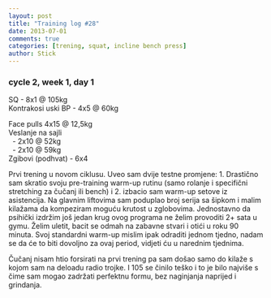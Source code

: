```yaml
---
layout: post
title: "Training log #28"
date: 2013-07-01
comments: true
categories: [trening, squat, incline bench press]
author: Stick
---
```


### cycle 2, week 1, day 1

SQ - 8x1 @ 105kg  
Kontrakosi uski BP - 4x5 @ 60kg  

Face pulls 4x15 @ 12,5kg    
Veslanje na sajli   
&nbsp; - 2x10 @ 52kg  
&nbsp; - 2x10 @ 59kg  
Zgibovi (podhvat) - 6x4  


Prvi trening u novom ciklusu. Uveo sam dvije testne promjene: 1. Drastično sam skratio svoju pre-training warm-up rutinu (samo rolanje i specifični stretching za čučanj ili bench) i 2. izbacio sam warm-up setove iz asistencija. Na glavnim liftovima sam poduplao broj serija sa šipkom i malim kilažama da kompeziram moguću krutost u zglobovima. Jednostavno da psihički izdržim još jedan krug ovog programa ne želim provoditi 2+ sata u gymu. Želim uletit, bacit se odmah na zabavne stvari i otići u roku 90 minuta. Svoj standardni warm-up mislim ipak odraditi jednom tjedno, nadam se da će to biti dovoljno za ovaj period, vidjeti ću u narednim tjednima.

Čučanj nisam htio forsirati na prvi trening pa sam došao samo do kilaže s kojom sam na deloadu radio trojke. I 105 se činilo teško i to je bilo najviše s čime sam mogao zadržati perfektnu formu, bez naginjanja naprijed i grindanja.
